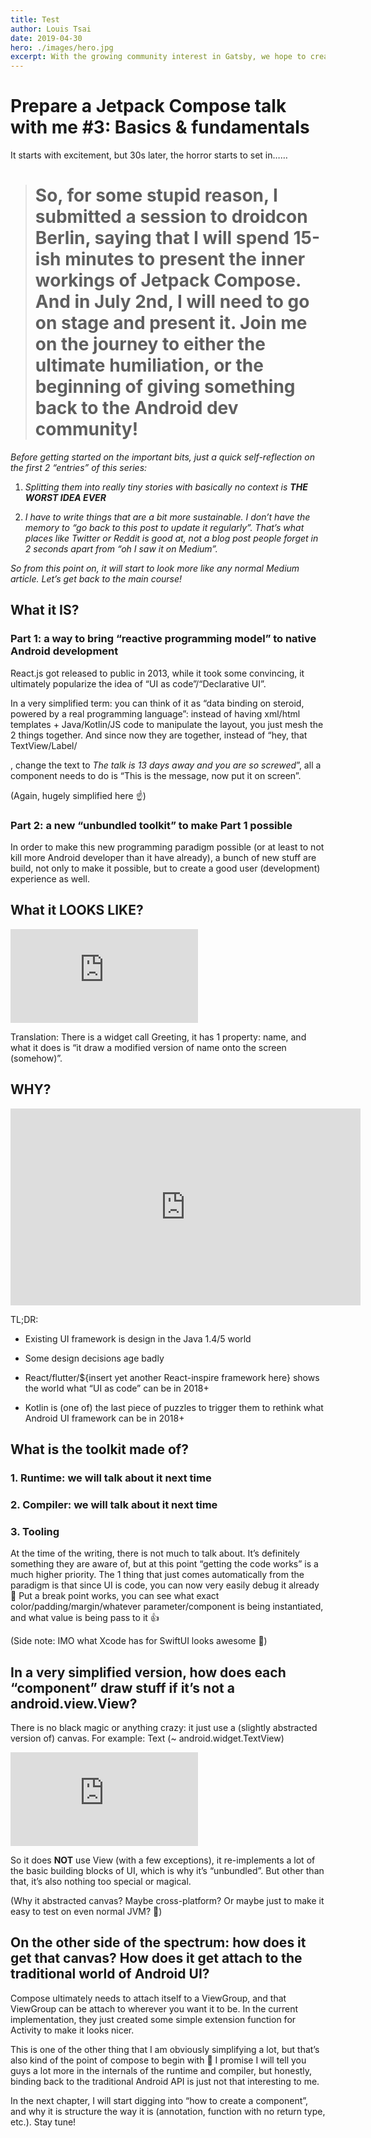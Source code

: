 ```yaml
---
title: Test
author: Louis Tsai
date: 2019-04-30
hero: ./images/hero.jpg
excerpt: With the growing community interest in Gatsby, we hope to create more resources that make it easier for anyone to grasp the power of this incredible tool.
---
```

# Prepare a Jetpack Compose talk with me #3: Basics & fundamentals

It starts with excitement, but 30s later, the horror starts to set in……
> # So, for some stupid reason, I submitted a session to droidcon Berlin, saying that I will spend 15-ish minutes to present the inner workings of Jetpack Compose. And in July 2nd, I will need to go on stage and present it. Join me on the journey to either the ultimate humiliation, or the beginning of giving something back to the Android dev community!

*Before getting started on the important bits, just a quick self-reflection on the first 2 “entries” of this series:*

1. *Splitting them into really tiny stories with basically no context is **THE WORST IDEA EVER***

1. *I have to write things that are a bit more sustainable. I don’t have the memory to “go back to this post to update it regularly”. That’s what places like Twitter or Reddit is good at, not a blog post people forget in 2 seconds apart from “oh I saw it on Medium”.*

*So from this point on, it will start to look more like any normal Medium article. Let’s get back to the main course!*

## What it IS?

### Part 1: a way to bring “reactive programming model” to native Android development

React.js got released to public in 2013, while it took some convincing, it ultimately popularize the idea of “UI as code”/“Declarative UI”.

In a very simplified term: you can think of it as “data binding on steroid, powered by a real programming language”: instead of having xml/html templates + Java/Kotlin/JS code to manipulate the layout, you just mesh the 2 things together. And since now they are together, instead of “hey, that TextView/Label/<p>, change the text to *The talk is 13 days away and you are so screwed*”, all a component needs to do is “This is the message, now put it on screen”.

(Again, hugely simplified here ☝️)

### Part 2: a new “unbundled toolkit” to make Part 1 possible

In order to make this new programming paradigm possible (or at least to not kill more Android developer than it have already), a bunch of new stuff are build, not only to make it possible, but to create a good user (development) experience as well.

## What it LOOKS LIKE?

<iframe src="https://medium.com/media/5904e5bf127e27ab743ad3c0f8825b63" frameborder=0></iframe>

Translation: There is a widget call Greeting, it has 1 property: name, and what it does is “it draw a modified version of name onto the screen (somehow)”.

## **WHY?**

<center><iframe width="560" height="315" src="https://www.youtube.com/embed/VsStyq4Lzxo" frameborder="0" allowfullscreen></iframe></center>

TL;DR:

* Existing UI framework is design in the Java 1.4/5 world

* Some design decisions age badly

* React/flutter/${insert yet another React-inspire framework here} shows the world what “UI as code” can be in 2018+

* Kotlin is (one of) the last piece of puzzles to trigger them to rethink what Android UI framework can be in 2018+

## What is the toolkit made of?

### 1. Runtime: we will talk about it next time

### 2. Compiler: we will talk about it next time

### 3. Tooling

At the time of the writing, there is not much to talk about. It’s definitely something they are aware of, but at this point “getting the code works” is a much higher priority. The 1 thing that just comes automatically from the paradigm is that since UI is code, you can now very easily debug it already 🎉 Put a break point works, you can see what exact color/padding/margin/whatever parameter/component is being instantiated, and what value is being pass to it 👍

(Side note: IMO what Xcode has for SwiftUI looks awesome 🤤)

## In a very simplified version, how does each “component” draw stuff if it’s not a android.view.View?

There is no black magic or anything crazy: it just use a (slightly abstracted version of) canvas. For example: Text (~ android.widget.TextView)

<iframe src="https://medium.com/media/77e59839b20bf4979510b122b2e02883" frameborder=0></iframe>

So it does **NOT** use View (with a few exceptions), it re-implements a lot of the basic building blocks of UI, which is why it’s “unbundled”. But other than that, it’s also nothing too special or magical.

(Why it abstracted canvas? Maybe cross-platform? Or maybe just to make it easy to test on even normal JVM? 🤷)

## On the other side of the spectrum: how does it get that canvas? How does it get attach to the traditional world of Android UI?

Compose ultimately needs to attach itself to a ViewGroup, and that ViewGroup can be attach to wherever you want it to be. In the current implementation, they just created some simple extension function for Activity to make it looks nicer.

This is one of the other thing that I am obviously simplifying a lot, but that’s also kind of the point of compose to begin with 🤷 I promise I will tell you guys a lot more in the internals of the runtime and compiler, but honestly, binding back to the traditional Android API is just not that interesting to me.

In the next chapter, I will start digging into “how to create a component”, and why it is structure the way it is (annotation, function with no return type, etc.). Stay tune!

